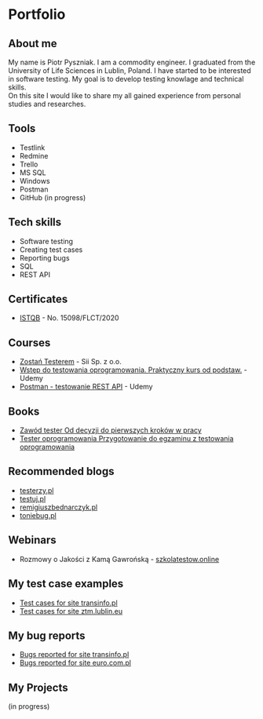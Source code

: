 # Portfolio

## About me

My name is Piotr Pyszniak. I am a commodity engineer. I graduated from the University of Life Sciences in Lublin, Poland. I have started to be interested in software testing. My goal is to develop testing knowlage and technical skills.  
On this site I would like to share my all gained experience from personal studies and researches.

## Tools

* Testlink
* Redmine
* Trello
* MS SQL
* Windows
* Postman
* GitHub (in progress)

## Tech skills

* Software testing
* Creating test cases
* Reporting bugs
* SQL
* REST API

## Certificates

* [ISTQB](https://drive.google.com/file/d/1d_DvwHu0HTr1cnRanlqHRKmXCGZeK608/view?usp=sharing) - No. 15098/FLCT/2020

## Courses

* [Zostań Testerem](https://sii.pl/szkolenia/zostan-testerem/) - Sii Sp. z o.o.
* [Wstęp do testowania oprogramowania. Praktyczny kurs od podstaw.](https://www.udemy.com/course/wstep-do-testowania-oprogramowania/) - Udemy
* [Postman - testowanie REST API](https://www.udemy.com/course/kurs-postman/) - Udemy

## Books

* [Zawód tester Od decyzji do pierwszych kroków w pracy](https://ksiegarnia.pwn.pl/Zawod-tester,138870798,p.html)
* [Tester oprogramowania Przygotowanie do egzaminu z testowania oprogramowania](https://ksiegarnia.pwn.pl/Tester-oprogramowania-Przygotowanie-do-egzaminu-z-testowania-oprogramowania,84913544,p.html)

## Recommended blogs

* [testerzy.pl](https://testerzy.pl)
* [testuj.pl](https://testuj.pl/blog)
* [remigiuszbednarczyk.pl](https://remigiuszbednarczyk.pl)
* [toniebug.pl](https://www.toniebug.pl)

## Webinars

* Rozmowy o Jakości z Kamą Gawrońską - [szkolatestow.online](https://szkolatestow.online/)

## My test case examples

* [Test cases for site transinfo.pl](https://drive.google.com/file/d/15RcbiwH3jjuI1Nh5CeXsltNmbPVvVslQ/view?usp=sharing)
* [Test cases for site ztm.lublin.eu](https://drive.google.com/file/d/1bgnCp_XACZQ6gf87BHQxWGf9Rbser4vV/view?usp=sharing)

## My bug reports

* [Bugs reported for site transinfo.pl](https://drive.google.com/file/d/1SbI8Eh0P6-BEElPsIB_jH1-MtWHvxydJ/view?usp=sharing)
* [Bugs reported for site euro.com.pl](https://drive.google.com/file/d/17IPULrTQV8lwvQ0PEl76qWOdkTw-scWL/view?usp=sharing)

## My Projects

(in progress)

